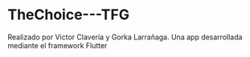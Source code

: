 # TheChoice---TFG
Realizado por Victor Clavería y Gorka Larrañaga. Una app desarrollada mediante el framework Flutter

